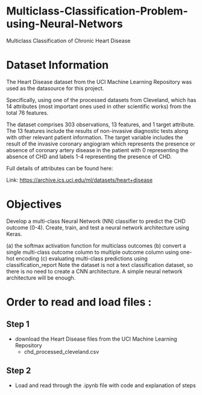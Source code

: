 # Multiclass-Classification-Problem-using-Neural-Networs
Multiclass Classification of Chronic Heart Disease

# Dataset Information 
The Heart Disease dataset from the UCI Machine Learning Repository was used as the datasource for this project.

Specifically, using one of the processed datasets from Cleveland, which has 14 attributes (most important ones used in other scientific works) from the total 76 features.

The dataset comprises 303 observations, 13 features, and 1 target attribute. The 13 features include the results of non-invasive diagnostic tests along with other relevant patient information. The target variable includes the result of the invasive coronary angiogram which represents the presence or absence of coronary artery disease in the patient with 0 representing the absence of CHD and labels 1-4 representing the presence of CHD. 

Full details of attributes can be found here: 

Link: https://archive.ics.uci.edu/ml/datasets/heart+disease

# Objectives

Develop a multi-class Neural Network (NN) classifier to predict the CHD outcome (0-4). Create, train, and test a neural network architecture using Keras.

(a) the softmax activation function for multiclass outcomes
(b) convert a single multi-class outcome column to multiple outcome column using one-hot encoding
(c) evaluating multi-class predictions using classification_report
Note the dataset is not a text classification dataset, so there is no need to create a CNN architecture. A simple neural network architecture will be enough.

# Order to read and load files : 
## Step 1 
- download the Heart Disease files from the UCI Machine Learning Repository
  - chd_processed_cleveland.csv
  
## Step 2 
- Load and read through the .ipynb file with code and explanation of steps 
